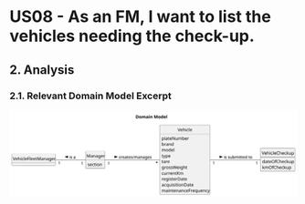 # US08 - As an FM, I want to list the vehicles needing the check-up. 

## 2. Analysis

### 2.1. Relevant Domain Model Excerpt 

![Domain Model](svg/us08-domain-model.svg)
